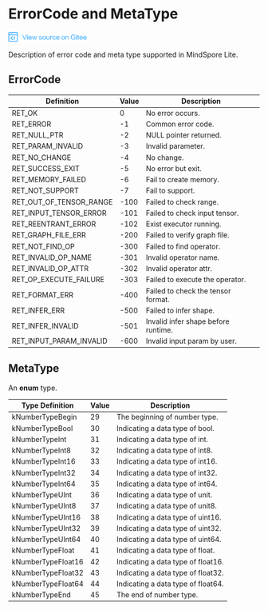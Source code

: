 # ErrorCode and MetaType

<a href="https://gitee.com/mindspore/docs/blob/master/docs/api_cpp/source_en/errorcode_and_metatype.md" target="_blank"><img src="./_static/logo_source.png"></a>

Description of error code and meta type supported in MindSpore Lite.

## ErrorCode

| Definition  | Value | Description |
| ---  | --- | --- |
| RET_OK | 0 | No error occurs. |
| RET_ERROR | -1 | Common error code. |
| RET_NULL_PTR | -2 | NULL pointer returned. |
| RET_PARAM_INVALID | -3 | Invalid parameter. |
| RET_NO_CHANGE | -4 | No change. |
| RET_SUCCESS_EXIT | -5 | No error but exit. |
| RET_MEMORY_FAILED | -6 | Fail to create memory. |
| RET_NOT_SUPPORT | -7 | Fail to support. |
| RET_OUT_OF_TENSOR_RANGE | -100 | Failed to check range. |
| RET_INPUT_TENSOR_ERROR | -101 | Failed to check input tensor. |
| RET_REENTRANT_ERROR | -102 | Exist executor running. |
| RET_GRAPH_FILE_ERR | -200 | Failed to verify graph file. |
| RET_NOT_FIND_OP | -300 | Failed to find operator. |
| RET_INVALID_OP_NAME | -301 | Invalid operator name. |
| RET_INVALID_OP_ATTR | -302 | Invalid operator attr. |
| RET_OP_EXECUTE_FAILURE | -303 | Failed to execute the operator. |
| RET_FORMAT_ERR | -400 | Failed to check the tensor format. |
| RET_INFER_ERR | -500 | Failed to infer shape. |
| RET_INFER_INVALID | -501 | Invalid infer shape before runtime. |
| RET_INPUT_PARAM_INVALID | -600 | Invalid input param by user. |

## MetaType

An **enum** type.

| Type Definition | Value | Description |
| --- | --- | --- |
|kNumberTypeBegin| 29 | The beginning of number type. |
|kNumberTypeBool| 30 | Indicating a data type of bool. |
|kNumberTypeInt| 31 | Indicating a data type of int. |
|kNumberTypeInt8| 32 | Indicating a data type of int8. |
|kNumberTypeInt16| 33 | Indicating a data type of int16. |
|kNumberTypeInt32| 34 | Indicating a data type of int32. |
|kNumberTypeInt64| 35 | Indicating a data type of int64. |
|kNumberTypeUInt| 36 | Indicating a data type of unit. |
|kNumberTypeUInt8| 37 | Indicating a data type of unit8. |
|kNumberTypeUInt16| 38 | Indicating a data type of uint16. |
|kNumberTypeUInt32| 39 | Indicating a data type of uint32. |
|kNumberTypeUInt64| 40 | Indicating a data type of uint64. |
|kNumberTypeFloat| 41 | Indicating a data type of float. |
|kNumberTypeFloat16| 42 | Indicating a data type of float16. |
|kNumberTypeFloat32| 43 | Indicating a data type of float32. |
|kNumberTypeFloat64| 44 | Indicating a data type of float64.|
|kNumberTypeEnd| 45 | The end of number type. |
